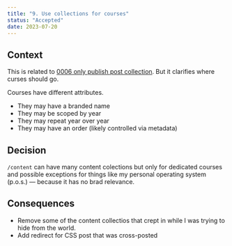 ```yaml
---
title: "9. Use collections for courses"
status: "Accepted"
date: 2023-07-20
---
```


## Context

This is related to [0006 only publish post collection](0006-only-publish-post-collection.md).
But it clarifies where curses should go.

Courses have different attributes.

- They may have a branded name
- They may be scoped by year
- They may repeat year over year
- They may have an order (likely controlled via metadata)

## Decision

`/content` can have many content colections but only for dedicated courses and possible exceptions for things like my personal operating system (p.o.s.) — because it has no brad relevance.

## Consequences

- Remove some of the content collectios that crept in while I was trying to hide from the world.
- Add redirect for CSS post that was cross-posted
